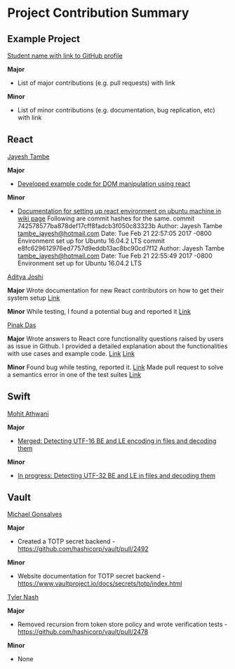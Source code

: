 # Project Contribution Summary

## Example Project

[Student name with link to GitHub profile](https://github.com/kbuffardi)

**Major**

* List of major contributions (e.g. pull requests) with link

**Minor**

* List of minor contributions (e.g. documentation, bug replication, etc) with link


## React
[Jayesh Tambe](https://github.com/jtambe)

**Major**

* [Developed example code for DOM manipulation using react](https://github.com/facebook/react/pull/9683)

**Minor**

* [Documentation for setting up react environment on ubuntu machine in wiki page](https://github.com/facebook/react/wiki)
Following are commit hashes for the same.
commit 742578577ba878def17cff8fadcb3f050c83323b
Author: Jayesh Tambe <tambe_jayesh@hotmail.com>
Date:   Tue Feb 21 22:57:05 2017 -0800
    Environment set up for Ubuntu 16.04.2 LTS
commit e8fc629612976ed7757d9eddb13ac8bc90cd7f12
Author: Jayesh Tambe <tambe_jayesh@hotmail.com>
Date:   Tue Feb 21 22:55:49 2017 -0800
    Environment set up for Ubuntu 16.04.2 LTS


[Aditya Joshi](https://github.com/amjoshi91)

**Major**
Wrote documentation for new React contributors on how to get their system setup
[Link](https://github.com/facebook/react/pull/9444)

**Minor**
While testing, I found a potential bug and reported it
[Link](https://github.com/facebook/react/issues/9564)


[Pinak Das](https://github.com/pinakdas163)

**Major**
Wrote answers to React core functionality questions raised by users as issue in Github. I provided a detailed explanation about the functionalities
with use cases and example code.
[Link](https://github.com/facebook/react/issues/9621)
[Link](https://github.com/facebook/react/issues/9681)

**Minor**
Found bug while testing, reported it.
[Link](https://github.com/facebook/react/issues/9025)
Made pull request to solve a semantics error in one of the test suites
[Link](https://github.com/facebook/react/pull/9200)

## Swift
[Mohit Athwani](https://github.com/mohitathwani)

**Major**

* [Merged: Detecting UTF-16 BE and LE encoding in files and decoding them](https://github.com/apple/swift-corelibs-foundation/pull/893)

**Minor**

* [In progress: Detecting UTF-32 BE and LE in files and decoding them](https://github.com/apple/swift-corelibs-foundation/pull/928)

## Vault

[Michael Gonsalves](https://github.com/mymercurialsky)

**Major**

* Created a TOTP secret backend - https://github.com/hashicorp/vault/pull/2492

**Minor**

* Website documentation for TOTP secret backend - https://www.vaultproject.io/docs/secrets/totp/index.html

[Tyler Nash](https://github.com/lemondrank)

**Major**

* Removed recursion from token store policy and wrote verification tests - https://github.com/hashicorp/vault/pull/2478

**Minor**

* None

